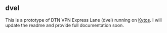 ## dvel

This is a prototype of DTN VPN Express Lane (dvel) running on [Kytos](https://www.kytos.io). I will update the readme and provide full documentation soon.
